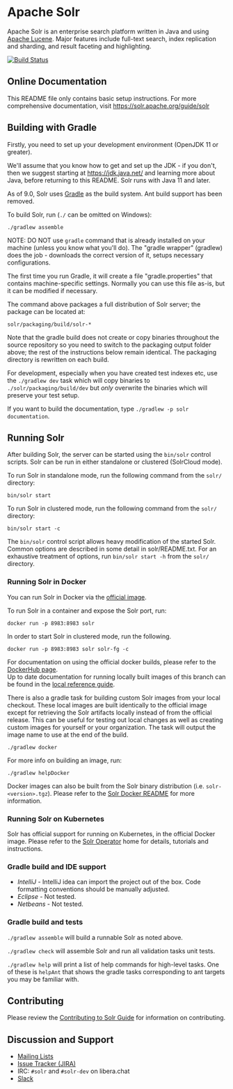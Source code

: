 <!--
    Licensed to the Apache Software Foundation (ASF) under one or more
    contributor license agreements.  See the NOTICE file distributed with
    this work for additional information regarding copyright ownership.
    The ASF licenses this file to You under the Apache License, Version 2.0
    the "License"); you may not use this file except in compliance with
    the License.  You may obtain a copy of the License at

        http://www.apache.org/licenses/LICENSE-2.0

    Unless required by applicable law or agreed to in writing, software
    distributed under the License is distributed on an "AS IS" BASIS,
    WITHOUT WARRANTIES OR CONDITIONS OF ANY KIND, either express or implied.
    See the License for the specific language governing permissions and
    limitations under the License.
 -->

# Apache Solr

Apache Solr is an enterprise search platform written in Java and using [Apache Lucene](https://lucene.apache.org/).
Major features include full-text search, index replication and sharding, and
result faceting and highlighting.


[![Build Status](https://ci-builds.apache.org/job/Solr/job/Solr-Artifacts-main/badge/icon?subject=Solr)](https://ci-builds.apache.org/job/Solr/job/Solr-Artifacts-main/)


## Online Documentation

This README file only contains basic setup instructions.  For more
comprehensive documentation, visit <https://solr.apache.org/guide/solr>

## Building with Gradle

Firstly, you need to set up your development environment (OpenJDK 11 or greater).

We'll assume that you know how to get and set up the JDK - if you
don't, then we suggest starting at https://jdk.java.net/ and learning
more about Java, before returning to this README. Solr runs with
Java 11 and later.

As of 9.0, Solr uses [Gradle](https://gradle.org/) as the build
system. Ant build support has been removed.

To build Solr, run (`./` can be omitted on Windows):

`./gradlew assemble`

NOTE: DO NOT use `gradle` command that is already installed on your machine (unless you know what you'll do).
The "gradle wrapper" (gradlew) does the job - downloads the correct version of it, setups necessary configurations.

The first time you run Gradle, it will create a file "gradle.properties" that
contains machine-specific settings. Normally you can use this file as-is, but it
can be modified if necessary.

The command above packages a full distribution of Solr server; the
package can be located at:

`solr/packaging/build/solr-*`

Note that the gradle build does not create or copy binaries throughout the
source repository so you need to switch to the packaging output folder above;
the rest of the instructions below remain identical. The packaging directory
is rewritten on each build.

For development, especially when you have created test indexes etc, use
the `./gradlew dev` task which will copy binaries to `./solr/packaging/build/dev`
but _only_ overwrite the binaries which will preserve your test setup.

If you want to build the documentation, type `./gradlew -p solr documentation`.

## Running Solr

After building Solr, the server can be started using
the `bin/solr` control scripts.  Solr can be run in either standalone or
clustered (SolrCloud mode).

To run Solr in standalone mode, run the following command from the `solr/`
directory:

`bin/solr start`

To run Solr in clustered mode, run the following command from the `solr/`
directory:

`bin/solr start -c`

The `bin/solr` control script allows heavy modification of the started Solr.
Common options are described in some detail in solr/README.txt.  For an
exhaustive treatment of options, run `bin/solr start -h` from the `solr/`
directory.

### Running Solr in Docker

You can run Solr in Docker via the [official image](https://hub.docker.com/_/solr).

To run Solr in a container and expose the Solr port, run:

`docker run -p 8983:8983 solr`

In order to start Solr in clustered mode, run the following.

`docker run -p 8983:8983 solr solr-fg -c`

For documentation on using the official docker builds, please refer to the [DockerHub page](https://hub.docker.com/_/solr).  
Up to date documentation for running locally built images of this branch can be found in the [local reference guide](solr/solr-ref-guide/modules/deployment-guide/pages/solr-in-docker.adoc).

There is also a gradle task for building custom Solr images from your local checkout.
These local images are built identically to the official image except for retrieving the Solr artifacts locally instead of from the official release.
This can be useful for testing out local changes as well as creating custom images for yourself or your organization.
The task will output the image name to use at the end of the build.

`./gradlew docker`

For more info on building an image, run:

`./gradlew helpDocker`

Docker images can also be built from the Solr binary distribution (i.e. `solr-<version>.tgz`).
Please refer to the [Solr Docker README](solr/docker/README.md) for more information.

### Running Solr on Kubernetes

Solr has official support for running on Kubernetes, in the official Docker image.
Please refer to the [Solr Operator](https://solr.apache.org/operator) home for details, tutorials and instructions.

### Gradle build and IDE support

- *IntelliJ* - IntelliJ idea can import the project out of the box.
               Code formatting conventions should be manually adjusted.
- *Eclipse*  - Not tested.
- *Netbeans* - Not tested.


### Gradle build and tests

`./gradlew assemble` will build a runnable Solr as noted above.

`./gradlew check` will assemble Solr and run all validation
  tasks unit tests.

`./gradlew help` will print a list of help commands for high-level tasks. One
  of these is `helpAnt` that shows the gradle tasks corresponding to ant
  targets you may be familiar with.

## Contributing

Please review the [Contributing to Solr
Guide](https://cwiki.apache.org/confluence/display/solr/HowToContribute) for information on
contributing.

## Discussion and Support

- [Mailing Lists](https://solr.apache.org/community.html#mailing-lists-chat)
- [Issue Tracker (JIRA)](https://issues.apache.org/jira/browse/SOLR)
- IRC: `#solr` and `#solr-dev` on libera.chat
- [Slack](https://solr.apache.org/community.html#slack)
